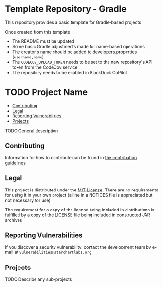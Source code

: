 # Template Repository - Gradle

This repository provides a basic template for Gradle-based projects

Once created from this template
- The README must be updated
- Some basic Gradle adjustments made for name-based operations
- The creator's name should be added to developers.properties (`username,name`)
- The `CODECOV_UPLOAD_TOKEN` needs to be set to the new repository's API token from the CodeCov service
- The repository needs to be enabled in BlackDuck CoPilot


# TODO Project Name

* [Contributing](#contributing)
* [Legal](#legal)
* [Reporting Vulnerabilities](#reporting-vulnerabilities)
* [Projects](#projects)

TODO General description

## Contributing

Information for how to contribute can be found in [the contribution guidelines](./docs/CONTRIBUTING.md)

## Legal

This project is distributed under the [MIT License](https://opensource.org/licenses/MIT). There are no requirements for using it in your own project (a line in a NOTICES file is appreciated but not necessary for use)

The requirement for a copy of the license being included in distributions is fulfilled by a copy of the [LICENSE](./LICENSE) file being included in constructed JAR archives

## Reporting Vulnerabilities

If you discover a security vulnerability, contact the development team by e-mail at `vulnerabilities@starchartlabs.org`

## Projects

TODO Describe any sub-projects